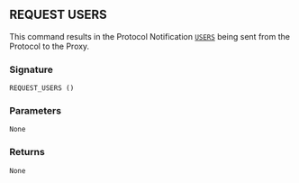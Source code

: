 ## REQUEST USERS

This command results in the Protocol Notification [`USERS`][1] being sent from the Protocol to the Proxy.


### Signature

`REQUEST_USERS ()`


### Parameters

`None`


### Returns

`None`

[1]:	https://control4.github.io/docs-driverworks-proxyprotocol/#users